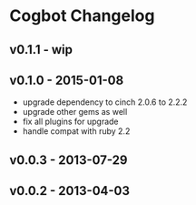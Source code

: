 Cogbot Changelog
===================

## v0.1.1 - wip

## v0.1.0 - 2015-01-08
- upgrade dependency to cinch 2.0.6 to 2.2.2
- upgrade other gems as well
- fix all plugins for upgrade
- handle compat with ruby 2.2

## v0.0.3 - 2013-07-29

## v0.0.2 - 2013-04-03

